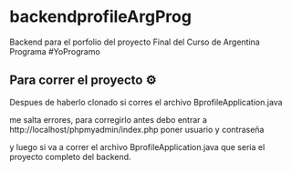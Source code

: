 # backendprofileArgProg

Backend para el porfolio del proyecto Final del Curso de Argentina Programa
#YoProgramo


## Para correr el proyecto ⚙️

Despues de haberlo clonado si corres el archivo BprofileApplication.java

me salta errores,
para corregirlo antes debo entrar a 
http://localhost/phpmyadmin/index.php
poner usuario y contraseña

y luego si va a correr el archivo BprofileApplication.java que seria el proyecto completo del backend.